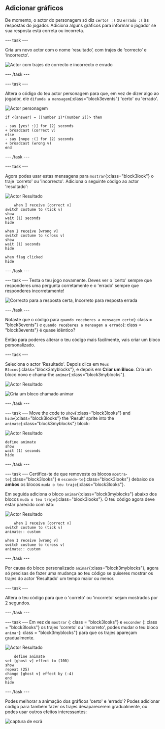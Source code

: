 ## Adicionar gráficos

De momento, o actor do personagem só diz `certo! :)` ou `errado :(` às respostas do jogador. Adiciona alguns gráficos para informar o jogador se sua resposta está correta ou incorreta.

\--- task \---

Cria um novo actor com o nome ‘resultado’, com trajes de ‘correcto’ e ‘incorrecto’.

![Actor com trajes de correcto e incorrecto e errado](images/brain-result.png)

\--- /task \---

\--- task \---

Altera o código do teu actor personagem para que, em vez de dizer algo ao jogador, ele `difunda a mensagem`{:class="block3events"} 'certo' ou 'errado'.

![Actor personagem](images/giga-sprite.png)

```blocks3
if <(answer) = ((number 1)*(number 2))> then

- say [yes! :)] for (2) seconds
+ broadcast (correct v)
else
- say [nope :(] for (2) seconds
+ broadcast (wrong v)
end
```

\--- /task \---

\--- task \---

Agora podes usar estas mensagens para `mostrar`{:class="block3look"} o traje 'correto' ou 'incorrecto'. Adiciona o seguinte código ao actor 'resultado':

![Actor Resultado](images/result-sprite.png)

```blocks3
    when I receive [correct v]
switch costume to (tick v)
show
wait (1) seconds
hide

when I receive [wrong v]
switch costume to (cross v)
show
wait (1) seconds
hide

when flag clicked
hide
```

\--- /task \---

\--- task \--- Testa o teu jogo novamente. Deves ver o 'certo' sempre que responderes uma pergunta corretamente e o 'errado' sempre que responderes incorretamente!

![Correcto para a resposta certa, Incorreto para resposta errada](images/brain-test-answer.png)

\--- /task \---

Notaste que o código para `quando receberes a mensagem certo`{: class = "block3events"} e `quando receberes a mensagem a errado`{: class = "block3events"} é quase idêntico?

Então para poderes alterar o teu código mais facilmente, vais criar um bloco personalizado.

\--- task \---

Seleciona o actor 'Resultado'. Depois clica em `Meus Blocos`{:class="block3myblocks"}, e depois em **Criar um Bloco**. Cria um bloco novo e chama-lhe `animar`{:class="block3myblocks"}.

![Actor Resultado](images/result-sprite.png)

![Cria um bloco chamado animar](images/brain-animate-function.png)

\--- /task \---

\--- task \--- Move the code to `show`{:class="block3looks"} and `hide`{:class="block3looks"} the 'Result' sprite into the `animate`{:class="block3myblocks"} block:

![Actor Resultado](images/result-sprite.png)

```blocks3
define animate
show
wait (1) seconds
hide
```

\--- /task \---

\--- task \--- Certifica-te de que removeste os blocos `mostra-te`{:class="block3looks"} e `esconde-te`{:class="block3looks"} debaixo de **ambos** os blocos `muda o teu traje`{:class="block3looks"}.

Em seguida adiciona o bloco `animar`{:class="block3myblocks"} abaixo dos blocos `muda o teu traje`{:class="block3looks"}. O teu código agora deve estar parecido com isto:

![Actor Resultado](images/result-sprite.png)

```blocks3
    when I receive [correct v]
switch costume to (tick v)
animate:: custom

when I receive [wrong v]
switch costume to (cross v)
animate:: custom
```

\--- /task \---

Por causa do bloco personalizado `animar`{:class="block3myblocks"}, agora só precisas de fazer uma mudança ao teu código se quiseres mostrar os trajes do actor 'Resultado' um tempo maior ou menor.

\--- task \---

Altera o teu código para que o 'correto' ou 'incorreto' sejam mostrados por 2 segundos.

\--- /task \---

\--- task \--- Em vez de `mostrar` {: class = "block3looks"} e `esconder` {: class = "block3looks"} os trajes 'correto' ou 'incorreto', podes mudar o teu bloco `animar`{: class = "block3myblocks"} para que os trajes apareçam gradualmente.

![Actor Resultado](images/result-sprite.png)

```blocks3
    define animate
set [ghost v] effect to (100)
show
repeat (25)
change [ghost v] effect by (-4)
end
hide
```

\--- /task \---

Podes melhorar a animação dos gráficos 'certo' e 'errado'? Podes adicionar código para também fazer os trajes desaparecerem gradualmente, ou podes usar outros efeitos interessantes:

![captura de ecrã](images/brain-effects.png)